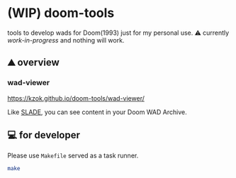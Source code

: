 # (WIP) doom-tools

tools to develop wads for Doom(1993) just for my personal use.
:warning: currently *work-in-progress* and nothing will work.

## :mountain: overview

### wad-viewer

https://kzok.github.io/doom-tools/wad-viewer/

Like [SLADE](https://slade.mancubus.net/), you can see content in your Doom WAD Archive.

## :computer: for developer

Please use `Makefile` served as a task runner.

```bash
make
```
